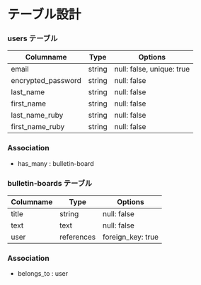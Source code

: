 # テーブル設計

### users テーブル

| Columname             | Type   | Options                   |
| --------------------- | ------ | ------------------------- |
| email                 | string | null: false, unique: true |
| encrypted_password    | string | null: false               |
| last_name             | string | null: false               |
| first_name            | string | null: false               |
| last_name_ruby        | string | null: false               |
| first_name_ruby       | string | null: false               |

### Association

- has_many : bulletin-board

### bulletin-boards テーブル

| Columname       | Type          | Options           |
| --------------- | ------------- | ----------------- |
| title           | string        | null: false       |
| text            | text          | null: false       |
| user            | references    | foreign_key: true |

### Association

- belongs_to : user
